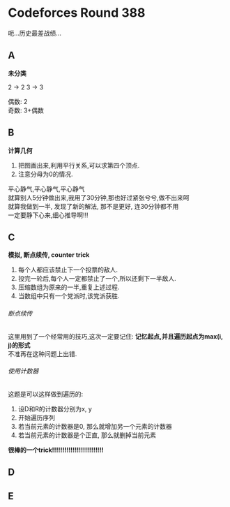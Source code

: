 # Codeforces Round 388

呃...历史最差战绩...

## A
**未分类**

2 -> 2
3 -> 3

偶数: 2  
奇数: 3+偶数

## B
**计算几何**

1. 把图画出来,利用平行关系,可以求第四个顶点.
2. 注意分母为0的情况.

平心静气,平心静气,平心静气  
就算别人5分钟做出来,我用了30分钟,那也好过紧张兮兮,做不出来呵  
就算我做到一半, 发现了新的解法, 那不是更好, 连30分钟都不用  
一定要静下心来,细心推导啊!!!


## C
**模拟, 断点续传, counter trick**

1. 每个人都应该禁止下一个投票的敌人.
2. 投完一轮后,每个人一定都禁止了一个,所以还剩下一半敌人.
3. 压缩数组为原来的一半,重复上述过程.
4. 当数组中只有一个党派时,该党派获胜.

###### 断点续传
这里用到了一个经常用的技巧,这次一定要记住: **记忆起点,并且遍历起点为max(i, j)的形式**  
不准再在这种问题上出错.

###### 使用计数器

这题是可以这样做到遍历的:

1. 设D和R的计数器分别为x, y
2. 开始遍历序列
3. 若当前元素的计数器是0, 那么就增加另一个元素的计数器
4. 若当前元素的计数器是个正直, 那么就删掉当前元素

**很棒的一个trick!!!!!!!!!!!!!!!!!!!!!!!!!**

## D
## E

